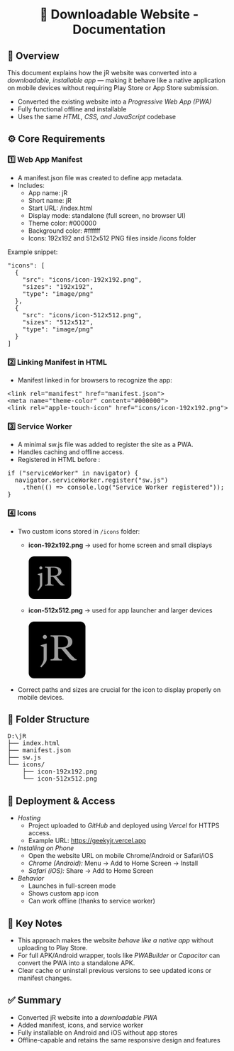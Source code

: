 <h1 align="center">📲 <b>Downloadable Website - Documentation</b></h1>

<h2>📘 <b>Overview</b></h2>

This document explains how the jR website was converted into a *downloadable, installable app* — making it behave like a native application on mobile devices without requiring Play Store or App Store submission.

- Converted the existing website into a *Progressive Web App (PWA)*
- Fully functional offline and installable
- Uses the same *HTML, CSS, and JavaScript* codebase

<h2>⚙ <b>Core Requirements</b></h2>

<h3>1️⃣ Web App Manifest</h3>

- A manifest.json file was created to define app metadata.
- Includes:
  - App name: jR
  - Short name: jR
  - Start URL: /index.html
  - Display mode: standalone (full screen, no browser UI)
  - Theme color: #000000
  - Background color: #ffffff
  - Icons: 192x192 and 512x512 PNG files inside /icons folder

Example snippet:

<pre>
"icons": [
  {
    "src": "icons/icon-192x192.png",
    "sizes": "192x192",
    "type": "image/png"
  },
  {
    "src": "icons/icon-512x512.png",
    "sizes": "512x512",
    "type": "image/png"
  }
]
</pre>

<h3>2️⃣ Linking Manifest in HTML</h3>

- Manifest linked in <head> for browsers to recognize the app:

<pre>
&lt;link rel="manifest" href="manifest.json"&gt;
&lt;meta name="theme-color" content="#000000"&gt;
&lt;link rel="apple-touch-icon" href="icons/icon-192x192.png"&gt;
</pre>

<h3>3️⃣ Service Worker</h3>

- A minimal sw.js file was added to register the site as a PWA.
- Handles caching and offline access.
- Registered in HTML before </body>:

<pre>
if ("serviceWorker" in navigator) {
  navigator.serviceWorker.register("sw.js")
    .then(() => console.log("Service Worker registered"));
}
</pre>

<h3>4️⃣ Icons</h3>

- Two custom icons stored in `/icons` folder:
  - **icon-192x192.png** → used for home screen and small displays  
    <br>
    <img src="https://raw.githubusercontent.com/jagyanjit/Downloadable-Website/main/icons/192x192.jpg" alt="192x192 Icon" width="96" style="border-radius:12px;">

  - **icon-512x512.png** → used for app launcher and larger devices  
    <br>
    <img src="https://raw.githubusercontent.com/jagyanjit/Downloadable-Website/main/icons/512x512.jpg" alt="512x512 Icon" width="128" style="border-radius:12px;">

- Correct paths and sizes are crucial for the icon to display properly on mobile devices.


<h2>🧱 <b>Folder Structure</b></h2>

<pre>
D:\jR
├── index.html
├── manifest.json
├── sw.js
└── icons/
    ├── icon-192x192.png
    └── icon-512x512.png
</pre>

<h2>🚀 <b>Deployment & Access</b></h2>

- *Hosting*
  - Project uploaded to *GitHub* and deployed using *Vercel* for HTTPS access.
  - Example URL: https://geekyjr.vercel.app
- *Installing on Phone*
  - Open the website URL on mobile Chrome/Android or Safari/iOS
  - *Chrome (Android):* Menu → Add to Home Screen → Install
  - *Safari (iOS):* Share → Add to Home Screen
- *Behavior*
  - Launches in full-screen mode
  - Shows custom app icon
  - Can work offline (thanks to service worker)

<h2>📌 <b>Key Notes</b></h2>

- This approach makes the website *behave like a native app* without uploading to Play Store.
- For full APK/Android wrapper, tools like *PWABuilder* or *Capacitor* can convert the PWA into a standalone APK.
- Clear cache or uninstall previous versions to see updated icons or manifest changes.

<h2>✅ <b>Summary</b></h2>

- Converted jR website into a *downloadable PWA*
- Added manifest, icons, and service worker
- Fully installable on Android and iOS without app stores
- Offline-capable and retains the same responsive design and features
